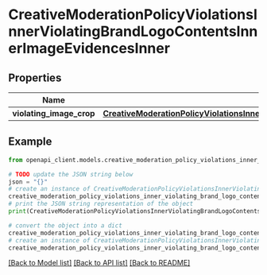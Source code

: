 # CreativeModerationPolicyViolationsInnerViolatingBrandLogoContentsInnerImageEvidencesInner


## Properties

Name | Type | Description | Notes
------------ | ------------- | ------------- | -------------
**violating_image_crop** | [**CreativeModerationPolicyViolationsInnerViolatingBrandLogoContentsInnerImageEvidencesInnerViolatingImageCrop**](CreativeModerationPolicyViolationsInnerViolatingBrandLogoContentsInnerImageEvidencesInnerViolatingImageCrop.md) |  | [optional] 

## Example

```python
from openapi_client.models.creative_moderation_policy_violations_inner_violating_brand_logo_contents_inner_image_evidences_inner import CreativeModerationPolicyViolationsInnerViolatingBrandLogoContentsInnerImageEvidencesInner

# TODO update the JSON string below
json = "{}"
# create an instance of CreativeModerationPolicyViolationsInnerViolatingBrandLogoContentsInnerImageEvidencesInner from a JSON string
creative_moderation_policy_violations_inner_violating_brand_logo_contents_inner_image_evidences_inner_instance = CreativeModerationPolicyViolationsInnerViolatingBrandLogoContentsInnerImageEvidencesInner.from_json(json)
# print the JSON string representation of the object
print(CreativeModerationPolicyViolationsInnerViolatingBrandLogoContentsInnerImageEvidencesInner.to_json())

# convert the object into a dict
creative_moderation_policy_violations_inner_violating_brand_logo_contents_inner_image_evidences_inner_dict = creative_moderation_policy_violations_inner_violating_brand_logo_contents_inner_image_evidences_inner_instance.to_dict()
# create an instance of CreativeModerationPolicyViolationsInnerViolatingBrandLogoContentsInnerImageEvidencesInner from a dict
creative_moderation_policy_violations_inner_violating_brand_logo_contents_inner_image_evidences_inner_from_dict = CreativeModerationPolicyViolationsInnerViolatingBrandLogoContentsInnerImageEvidencesInner.from_dict(creative_moderation_policy_violations_inner_violating_brand_logo_contents_inner_image_evidences_inner_dict)
```
[[Back to Model list]](../README.md#documentation-for-models) [[Back to API list]](../README.md#documentation-for-api-endpoints) [[Back to README]](../README.md)


